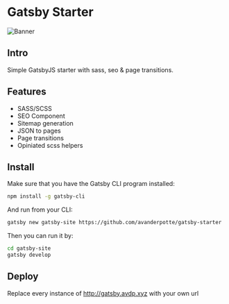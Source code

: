 # Gatsby Starter

![Banner](https://i.imgur.com/7GiB5s6.jpg)

## Intro
Simple GatsbyJS starter with sass, seo & page transitions.

## Features
* SASS/SCSS
* SEO Component
* Sitemap generation
* JSON to pages
* Page transitions
* Opiniated scss helpers

## Install

Make sure that you have the Gatsby CLI program installed:
```sh
npm install -g gatsby-cli
```

And run from your CLI:
```sh
gatsby new gatsby-site https://github.com/avanderpotte/gatsby-starter
```

Then you can run it by:
```sh
cd gatsby-site
gatsby develop
```

## Deploy
Replace every instance of http://gatsby.avdp.xyz with your own url
